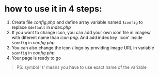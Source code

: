# how to use it in 4 steps:
1. Create file *config.php* and define array variable named `$config` to replace `$default` in *index.php*
1. If you want to change icon, you can add your own icon file in images/ with diferent name than *icon.png*. And add index key 'icon' inside `$config` in *config.php*
1. You can also change the icon / logo by providing image URL in variable `$config` in *config.php*
1. Your page is ready to go


> PS: symbol '`$`' means you have to use exact name of the variable